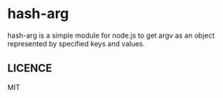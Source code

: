 hash-arg 
========

hash-arg is a simple module for node.js to get argv as an object represented by specified keys and values.

LICENCE
-------

MIT
